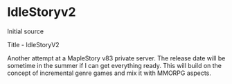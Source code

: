 # IdleStoryv2
Initial source

Title - IdleStoryV2

Another attempt at a MapleStory v83 private server. The release date will be sometime in the summer if I can get everything ready.
This will build on the concept of incremental genre games and mix it with MMORPG aspects.
